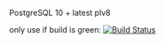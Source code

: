 PostgreSQL 10 + latest plv8

only use if build is green: [![Build Status](https://travis-ci.org/pyramation/postgres-plv8.svg?branch=master)](https://travis-ci.org/pyramation/postgres-plv8)
